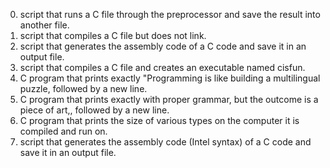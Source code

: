 0. script that runs a C file through the preprocessor and save the result into another file.
1. script that compiles a C file but does not link.
2. script that generates the assembly code of a C code and save it in an output file.
3. script that compiles a C file and creates an executable named cisfun.
4. C program that prints exactly "Programming is like building a multilingual puzzle, followed by a new line.
5. C program that prints exactly with proper grammar, but the outcome is a piece of art,, followed by a new line.
6. C program that prints the size of various types on the computer it is compiled and run on.
7. script that generates the assembly code (Intel syntax) of a C code and save it in an output file.
